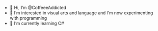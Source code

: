 - 👋 Hi, I’m @CoffeeeAddicted
- 👀 I’m interested in visual arts and language and I'm now experimenting with programming
- 🌱 I’m currently learning C# 

<!---
CoffeeeAddicted/CoffeeeAddicted is a ✨ special ✨ repository because its `README.md` (this file) appears on your GitHub profile.
You can click the Preview link to take a look at your changes.
--->
